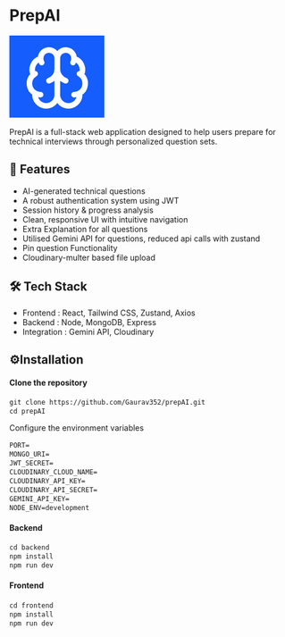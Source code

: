 
# PrepAI
![PrepAI](frontend/public/preview.png)

PrepAI is a full-stack web application designed to help users prepare for technical interviews through personalized question sets.

## 🚀 Features
- AI-generated technical questions
- A robust authentication system using JWT
- Session history & progress analysis
- Clean, responsive UI with intuitive navigation
- Extra Explanation for all questions
- Utilised Gemini API for questions, reduced api calls with zustand
- Pin question Functionality
- Cloudinary-multer based file upload

## 🛠️ Tech Stack
- Frontend : React, Tailwind CSS, Zustand, Axios
- Backend : Node, MongoDB, Express
- Integration : Gemini API, Cloudinary


## ⚙️Installation
#### Clone the repository
```
git clone https://github.com/Gaurav352/prepAI.git
cd prepAI
```
Configure the environment variables
```
PORT=
MONGO_URI=
JWT_SECRET=
CLOUDINARY_CLOUD_NAME=
CLOUDINARY_API_KEY=
CLOUDINARY_API_SECRET=
GEMINI_API_KEY=
NODE_ENV=development
```

#### Backend
```
cd backend
npm install
npm run dev
```
#### Frontend
```
cd frontend
npm install
npm run dev
```
